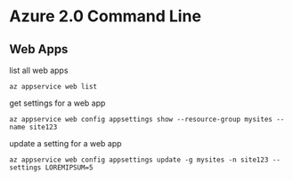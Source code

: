 # Azure 2.0 Command Line

## Web Apps

list all web apps

`az appservice web list`

get settings for a web app

`az appservice web config appsettings show --resource-group mysites --name site123`

update a setting for a web app

`az appservice web config appsettings update -g mysites -n site123 --settings LOREMIPSUM=5`